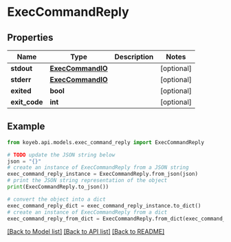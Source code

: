 # ExecCommandReply


## Properties

Name | Type | Description | Notes
------------ | ------------- | ------------- | -------------
**stdout** | [**ExecCommandIO**](ExecCommandIO.md) |  | [optional] 
**stderr** | [**ExecCommandIO**](ExecCommandIO.md) |  | [optional] 
**exited** | **bool** |  | [optional] 
**exit_code** | **int** |  | [optional] 

## Example

```python
from koyeb.api.models.exec_command_reply import ExecCommandReply

# TODO update the JSON string below
json = "{}"
# create an instance of ExecCommandReply from a JSON string
exec_command_reply_instance = ExecCommandReply.from_json(json)
# print the JSON string representation of the object
print(ExecCommandReply.to_json())

# convert the object into a dict
exec_command_reply_dict = exec_command_reply_instance.to_dict()
# create an instance of ExecCommandReply from a dict
exec_command_reply_from_dict = ExecCommandReply.from_dict(exec_command_reply_dict)
```
[[Back to Model list]](../README.md#documentation-for-models) [[Back to API list]](../README.md#documentation-for-api-endpoints) [[Back to README]](../README.md)


